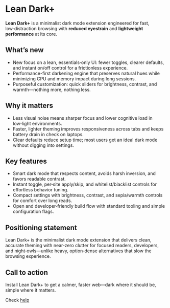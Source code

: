 # Lean Dark+

**Lean Dark+** is a minimalist dark mode extension engineered for fast, low‑distraction browsing with **reduced eyestrain** and **lightweight performance** at its core.

## What’s new

- New focus on a lean, essentials‑only UI: fewer toggles, clearer defaults, and instant on/off control for a frictionless experience.
- Performance-first darkening engine that preserves natural hues while minimizing CPU and memory impact during long sessions.
- Purposeful customization: quick sliders for brightness, contrast, and warmth—nothing more, nothing less.

## Why it matters

- Less visual noise means sharper focus and lower cognitive load in low‑light environments.
- Faster, lighter theming improves responsiveness across tabs and keeps battery drain in check on laptops.
- Clear defaults reduce setup time; most users get an ideal dark mode without digging into settings.

## Key features

- Smart dark mode that respects content, avoids harsh inversion, and favors readable contrast.
- Instant toggle, per‑site apply/skip, and whitelist/blacklist controls for effortless behavior tuning.
- Compact settings with brightness, contrast, and sepia/warmth controls for comfort over long reads.
- Open and developer‑friendly build flow with standard tooling and simple configuration flags.

## Positioning statement

Lean Dark+ is the minimalist dark mode extension that delivers clean, accurate theming with near‑zero clutter for focused readers, developers, and night‑owls—unlike heavy, option‑dense alternatives that slow the browsing experience.

## Call to action

Install Lean Dark+ to get a calmer, faster web—dark where it should be, simple where it matters.

Check [help](https://github.com/darkreader/darkreader)
